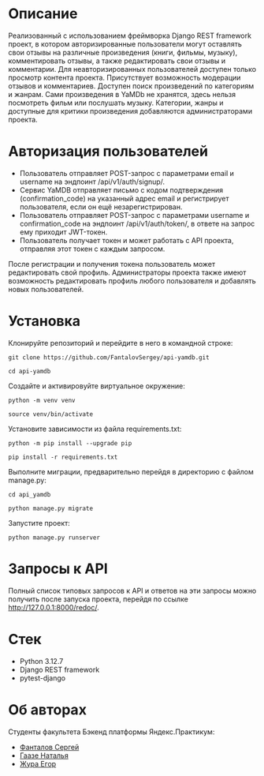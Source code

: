 # Описание
Реализованный с использованием фреймворка Django REST framework проект, в котором авторизированные пользователи могут оставлять свои отзывы на различные произведения (книги, фильмы, музыку), комментировать отзывы, а также редактировать свои отзывы и комментарии. Для неавторизированных пользователей доступен только просмотр контента проекта. Присутствует возможность модерации отзывов и комментариев. Доступен поиск произведений по категориям и жанрам. Сами произведения в YaMDb не хранятся, здесь нельзя посмотреть фильм или послушать музыку. Категории, жанры и доступные для критики произведения добавляются администраторами проекта.

# Авторизация пользователей
- Пользователь отправляет POST-запрос с параметрами email и username на эндпоинт /api/v1/auth/signup/.
- Сервис YaMDB отправляет письмо с кодом подтверждения (confirmation_code) на указанный адрес email и регистрирует пользователя, если он ещё незарегистрирован.
- Пользователь отправляет POST-запрос с параметрами username и confirmation_code на эндпоинт /api/v1/auth/token/, в ответе на запрос ему приходит JWT-токен.
- Пользователь получает токен и может работать с API проекта, отправляя этот токен с каждым запросом.

После регистрации и получения токена пользователь может редактировать свой профиль. Администраторы проекта также имеют возможность редактировать профиль любого пользователя и добавлять новых пользователей.

# Установка
Клонируйте репозиторий и перейдите в него в командной строке:

```
git clone https://github.com/FantalovSergey/api-yamdb.git
```

```
cd api-yamdb
```

Cоздайте и активировуйте виртуальное окружение:

```
python -m venv venv
```

```
source venv/bin/activate
```

Установите зависимости из файла requirements.txt:

```
python -m pip install --upgrade pip
```

```
pip install -r requirements.txt
```

Выполните миграции, предварительно перейдя в директорию с файлом manage.py:

```
cd api_yamdb
```

```
python manage.py migrate
```

Запустите проект:

```
python manage.py runserver
```

# Запросы к API
Полный список типовых запросов к API и ответов на эти запросы можно получить после запуска проекта, перейдя по ссылке http://127.0.0.1:8000/redoc/.

# Стек
- Python 3.12.7
- Django REST framework
- pytest-django

# Об авторах
Студенты факультета Бэкенд платформы Яндекс.Практикум:
- [Фанталов Сергей](https://github.com/FantalovSergey)
- [Гаазе Наталья](https://github.com/lonlait)
- [Жура Егор](https://github.com/ZHARA1709)
